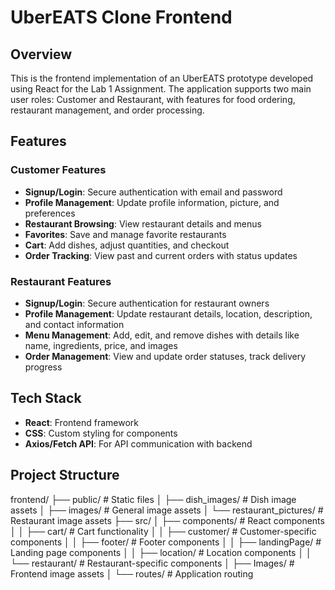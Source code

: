 # UberEATS Clone Frontend

## Overview
This is the frontend implementation of an UberEATS prototype developed using React for the Lab 1 Assignment. The application supports two main user roles: Customer and Restaurant, with features for food ordering, restaurant management, and order processing.

## Features

### Customer Features
- **Signup/Login**: Secure authentication with email and password
- **Profile Management**: Update profile information, picture, and preferences
- **Restaurant Browsing**: View restaurant details and menus
- **Favorites**: Save and manage favorite restaurants
- **Cart**: Add dishes, adjust quantities, and checkout
- **Order Tracking**: View past and current orders with status updates

### Restaurant Features
- **Signup/Login**: Secure authentication for restaurant owners
- **Profile Management**: Update restaurant details, location, description, and contact information
- **Menu Management**: Add, edit, and remove dishes with details like name, ingredients, price, and images
- **Order Management**: View and update order statuses, track delivery progress

## Tech Stack
- **React**: Frontend framework
- **CSS**: Custom styling for components
- **Axios/Fetch API**: For API communication with backend

## Project Structure

frontend/
├── public/               # Static files
│   ├── dish_images/      # Dish image assets
│   ├── images/           # General image assets
│   └── restaurant_pictures/ # Restaurant image assets
├── src/
│   ├── components/       # React components
│   │   ├── cart/         # Cart functionality
│   │   ├── customer/     # Customer-specific components
│   │   ├── footer/       # Footer components
│   │   ├── landingPage/  # Landing page components
│   │   ├── location/     # Location components
│   │   └── restaurant/   # Restaurant-specific components
│   ├── Images/           # Frontend image assets
│   └── routes/           # Application routing

